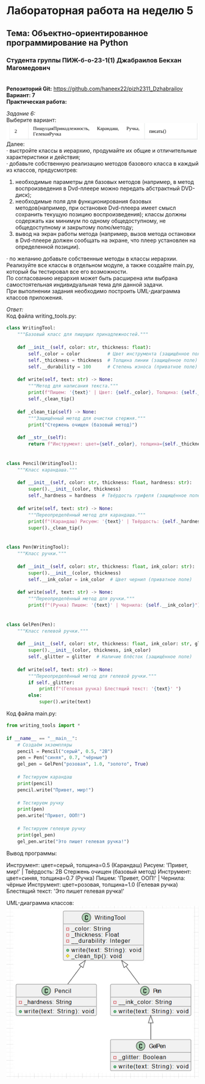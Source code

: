 # Лабораторная работа на неделю 5
## **Тема**: Объектно-ориентированное программирование на Python 
### Студента группы ПИЖ-б-о-23-1(1) Джабраилов Бекхан Магомедович <br><br>
**Репозиторий Git:** https://github.com/haneex22/pizh2311_Dzhabrailov  
**Вариант: 7**  
**Практическая работа:**  

*Задание 6:*  
Выберите вариант:  
![Task6](task2.jpg)  
Далее:  
· выстройте классы в иерархию, продумайте их общие и отличительные характеристики и действия;  
· добавьте собственную реализацию методов базового класса в каждый из классов, предусмотрев:

1) необходимые параметры для базовых методов (например, в метод воспроизведения в Dvd-плеере можно передать абстрактный DVD-диск);  
2) необходимые поля для функционирования базовых методов(например, при остановке Dvd-плеера имеет смысл сохранить текущую позицию воспроизведения); классы должны содержать как минимум по одному общедоступному, не общедоступному и закрытому полю/методу;  
3) вывод на экран работы метода (например, вызов метода остановки в Dvd-плеере должен сообщать на экране, что плеер установлен на определенной позиции).  

· по желанию добавьте собственные методы в классы иерархии.  
Реализуйте все классы в отдельном модуле, а также создайте main.py, который бы тестировал все его возможности.  
По согласованию иерархия может быть расширена или выбрана самостоятельная индивидуальная тема для данной задачи.  
При выполнении задания необходимо построить UML-диаграмма классов приложения.  

*Ответ:*  
Код файла writing_tools.py:  
```python
class WritingTool:
    """Базовый класс для пишущих принадлежностей."""
    
    def __init__(self, color: str, thickness: float):
        self._color = color          # Цвет инструмента (защищённое поле)
        self._thickness = thickness  # Толщина линии (защищённое поле)
        self.__durability = 100      # Степень износа (приватное поле)

    def write(self, text: str) -> None:
        """Метод для написания текста."""
        print(f"Пишем: '{text}' | Цвет: {self._color}, Толщина: {self._thickness} мм")
        self._clean_tip()

    def _clean_tip(self) -> None:
        """Защищённый метод для очистки стержня."""
        print("Стержень очищен (базовый метод)")

    def __str__(self):
        return f"Инструмент: цвет={self._color}, толщина={self._thickness}"


class Pencil(WritingTool):
    """Класс карандаша."""
    
    def __init__(self, color: str, thickness: float, hardness: str):
        super().__init__(color, thickness)
        self._hardness = hardness  # Твёрдость грифеля (защищённое поле)

    def write(self, text: str) -> None:
        """Переопределённый метод для карандаша."""
        print(f"(Карандаш) Рисуем: '{text}' | Твёрдость: {self._hardness}")
        super()._clean_tip()


class Pen(WritingTool):
    """Класс ручки."""
    
    def __init__(self, color: str, thickness: float, ink_color: str):
        super().__init__(color, thickness)
        self.__ink_color = ink_color  # Цвет чернил (приватное поле)

    def write(self, text: str) -> None:
        """Переопределённый метод для ручки."""
        print(f"(Ручка) Пишем: '{text}' | Чернила: {self.__ink_color}")


class GelPen(Pen):
    """Класс гелевой ручки."""
    
    def __init__(self, color: str, thickness: float, ink_color: str, glitter: bool):
        super().__init__(color, thickness, ink_color)
        self._glitter = glitter  # Наличие блёсток (защищённое поле)

    def write(self, text: str) -> None:
        """Переопределённый метод для гелевой ручки."""
        if self._glitter:
            print(f"(Гелевая ручка) Блестящий текст: '{text}' ")
        else:
            super().write(text)

```
Код файла main.py:  
```python
from writing_tools import *

if __name__ == "__main__":
    # Создаём экземпляры
    pencil = Pencil("серый", 0.5, "2B")
    pen = Pen("синяя", 0.7, "чёрные")
    gel_pen = GelPen("розовая", 1.0, "золото", True)

    # Тестируем карандаш
    print(pencil)
    pencil.write("Привет, мир!")

    # Тестируем ручку
    print(pen)
    pen.write("Привет, ООП!")

    # Тестируем гелевую ручку
    print(gel_pen)
    gel_pen.write("Это пишет гелевая ручка!")

```
Вывод программы:  

Инструмент: цвет=серый, толщина=0.5
(Карандаш) Рисуем: 'Привет, мир!' | Твёрдость: 2B
Стержень очищен (базовый метод)
Инструмент: цвет=синяя, толщина=0.7
(Ручка) Пишем: 'Привет, ООП!' | Чернила: чёрные
Инструмент: цвет=розовая, толщина=1.0
(Гелевая ручка) Блестящий текст: 'Это пишет гелевая ручка!'  

UML-диаграмма классов:  
![UML-diagram 2](UML.jpg)  
